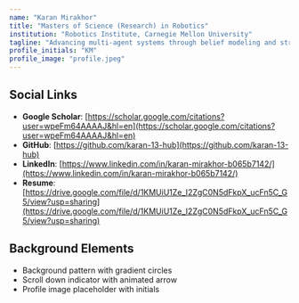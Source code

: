 ```yaml
---
name: "Karan Mirakhor"
title: "Masters of Science (Research) in Robotics"
institution: "Robotics Institute, Carnegie Mellon University"
tagline: "Advancing multi-agent systems through belief modeling and strategic decision-making"
profile_initials: "KM"
profile_image: "profile.jpeg"
---
```


## Social Links

- **Google Scholar**: [https://scholar.google.com/citations?user=wpeFm64AAAAJ&hl=en](https://scholar.google.com/citations?user=wpeFm64AAAAJ&hl=en)
- **GitHub**: [https://github.com/karan-13-hub](https://github.com/karan-13-hub)
- **LinkedIn**: [https://www.linkedin.com/in/karan-mirakhor-b065b7142/](https://www.linkedin.com/in/karan-mirakhor-b065b7142/)
- **Resume**: [https://drive.google.com/file/d/1KMUiU1Ze_I2ZgC0N5dFkpX_ucFn5C_G5/view?usp=sharing](https://drive.google.com/file/d/1KMUiU1Ze_I2ZgC0N5dFkpX_ucFn5C_G5/view?usp=sharing)

## Background Elements

- Background pattern with gradient circles
- Scroll down indicator with animated arrow
- Profile image placeholder with initials